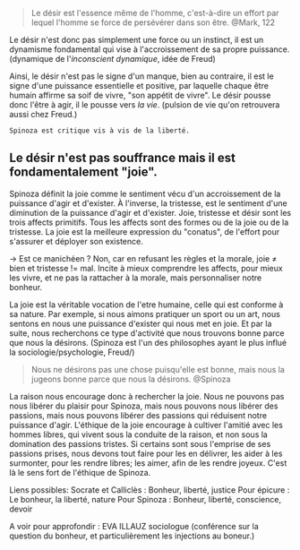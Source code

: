 > Le désir est l'essence même de l'homme, c'est-à-dire un effort par lequel l'homme se force de persévérer dans son être. @Mark, 122

Le désir n'est donc pas simplement une force ou un instinct, il est un dynamisme fondamental qui vise à l'accroissement de sa propre puissance. (dynamique de l'_inconscient dynamique_, idée de Freud)

Ainsi, le désir n'est pas le signe d'un manque, bien au contraire, il est le signe d'une puissance essentielle et positive, par laquelle chaque être humain affirme sa soif de vivre, "son appétit de vivre".
Le désir pousse donc l'être à agir, il le pousse vers _la vie_. (pulsion de vie qu'on retrouvera aussi chez Freud.)

` Spinoza est critique vis à vis de la liberté. `

## Le désir n'est pas souffrance mais il est fondamentalement "joie".

Spinoza définit la joie comme le sentiment vécu d'un accroissement de la puissance d'agir et d'exister.
À l'inverse, la tristesse, est le sentiment d'une diminution de la puissance d'agir et d'exister.
Joie, tristesse et désir sont les trois affects primitifs.
Tous les affects sont des formes ou de la joie ou de la tristesse. La joie est la meilleure expression du "conatus", de l'effort pour s'assurer et déployer son existence.

→ Est ce manichéen ? Non, car en refusant les règles et la morale, joie ≠ bien et tristesse != mal. Incite à mieux comprendre les affects, pour mieux les vivre, et ne pas la rattacher à la morale, mais personnaliser notre bonheur.

La joie est la véritable vocation de l'etre humaine, celle qui est conforme à sa nature. Par exemple, si nous aimons pratiquer un sport ou un art, nous sentons en nous une puissance d'exister qui nous met en joie. Et par la suite, nous recherchons ce type d'activité que nous trouvons bonne parce que nous la désirons. (Spinoza est l'un des philosophes ayant le plus influé la sociologie/psychologie, Freud/)

 > Nous ne désirons pas une chose puisqu'elle est bonne, mais nous la jugeons bonne parce que nous la désirons. @Spinoza

La raison nous encourage donc à rechercher la joie. Nous ne pouvons pas nous libérer du plaisir pour Spinoza, mais nous pouvons nous libérer des passions, mais nous pouvons libérer des passions qui réduisent notre puissance d'agir. L'éthique de la joie encourage à cultiver l'amitié avec les hommes libres, qui vivent sous la conduite de la raison, et non sous la domination des passions tristes.
Si certains sont sous l'emprise de ses passions prises, nous devons tout faire pour les en délivrer, les aider à les surmonter, pour les rendre libres; les aimer, afin de les rendre joyeux. C'est là le sens fort de l'éthique de Spinoza.

Liens possibles: Socrate et Calliclès : Bonheur, liberté, justice
Pour épicure : Le bonheur, la liberté, nature
Pour Spinoza : Bonheur, liberté, conscience, devoir

A voir pour approfondir : EVA ILLAUZ sociologue (conférence sur la question du bonheur, et particulièrement les injections au boneur.)
